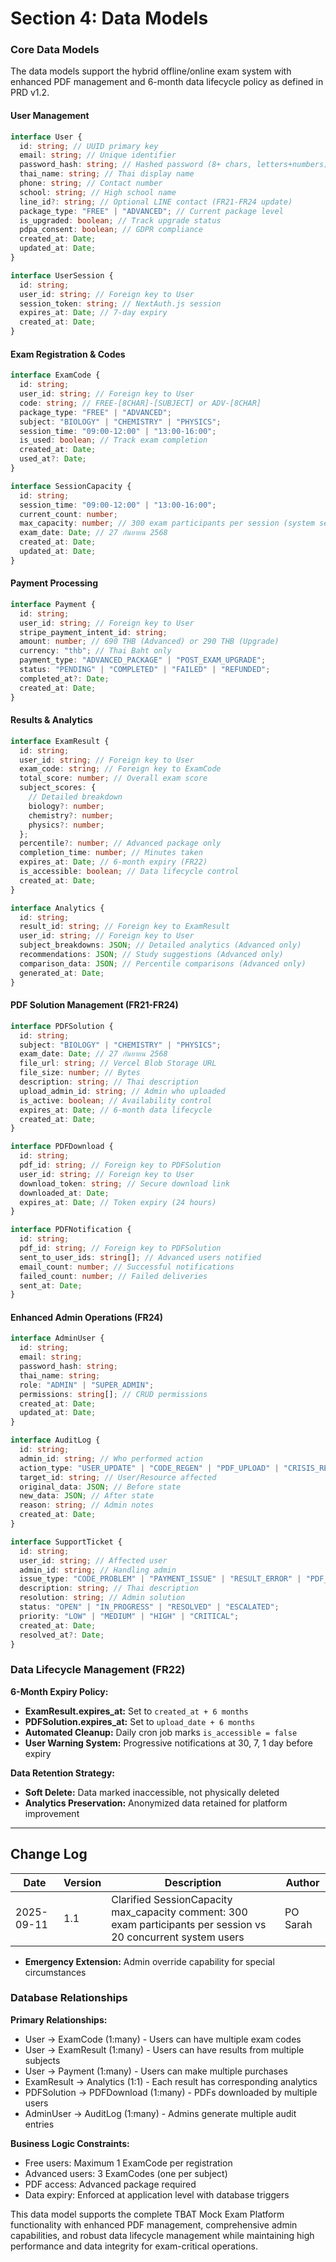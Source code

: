 # Section 4: Data Models

### Core Data Models

The data models support the hybrid offline/online exam system with enhanced PDF management and 6-month data lifecycle policy as defined in PRD v1.2.

#### User Management

```typescript
interface User {
  id: string; // UUID primary key
  email: string; // Unique identifier
  password_hash: string; // Hashed password (8+ chars, letters+numbers)
  thai_name: string; // Thai display name
  phone: string; // Contact number
  school: string; // High school name
  line_id?: string; // Optional LINE contact (FR21-FR24 update)
  package_type: "FREE" | "ADVANCED"; // Current package level
  is_upgraded: boolean; // Track upgrade status
  pdpa_consent: boolean; // GDPR compliance
  created_at: Date;
  updated_at: Date;
}

interface UserSession {
  id: string;
  user_id: string; // Foreign key to User
  session_token: string; // NextAuth.js session
  expires_at: Date; // 7-day expiry
  created_at: Date;
}
```

#### Exam Registration & Codes

```typescript
interface ExamCode {
  id: string;
  user_id: string; // Foreign key to User
  code: string; // FREE-[8CHAR]-[SUBJECT] or ADV-[8CHAR]
  package_type: "FREE" | "ADVANCED";
  subject: "BIOLOGY" | "CHEMISTRY" | "PHYSICS";
  session_time: "09:00-12:00" | "13:00-16:00";
  is_used: boolean; // Track exam completion
  created_at: Date;
  used_at?: Date;
}

interface SessionCapacity {
  id: string;
  session_time: "09:00-12:00" | "13:00-16:00";
  current_count: number;
  max_capacity: number; // 300 exam participants per session (system serves 20 concurrent users)
  exam_date: Date; // 27 กันยายน 2568
  created_at: Date;
  updated_at: Date;
}
```

#### Payment Processing

```typescript
interface Payment {
  id: string;
  user_id: string; // Foreign key to User
  stripe_payment_intent_id: string;
  amount: number; // 690 THB (Advanced) or 290 THB (Upgrade)
  currency: "thb"; // Thai Baht only
  payment_type: "ADVANCED_PACKAGE" | "POST_EXAM_UPGRADE";
  status: "PENDING" | "COMPLETED" | "FAILED" | "REFUNDED";
  completed_at?: Date;
  created_at: Date;
}
```

#### Results & Analytics

```typescript
interface ExamResult {
  id: string;
  user_id: string; // Foreign key to User
  exam_code: string; // Foreign key to ExamCode
  total_score: number; // Overall exam score
  subject_scores: {
    // Detailed breakdown
    biology?: number;
    chemistry?: number;
    physics?: number;
  };
  percentile?: number; // Advanced package only
  completion_time: number; // Minutes taken
  expires_at: Date; // 6-month expiry (FR22)
  is_accessible: boolean; // Data lifecycle control
  created_at: Date;
}

interface Analytics {
  id: string;
  result_id: string; // Foreign key to ExamResult
  user_id: string; // Foreign key to User
  subject_breakdowns: JSON; // Detailed analytics (Advanced only)
  recommendations: JSON; // Study suggestions (Advanced only)
  comparison_data: JSON; // Percentile comparisons (Advanced only)
  generated_at: Date;
}
```

#### PDF Solution Management (FR21-FR24)

```typescript
interface PDFSolution {
  id: string;
  subject: "BIOLOGY" | "CHEMISTRY" | "PHYSICS";
  exam_date: Date; // 27 กันยายน 2568
  file_url: string; // Vercel Blob Storage URL
  file_size: number; // Bytes
  description: string; // Thai description
  upload_admin_id: string; // Admin who uploaded
  is_active: boolean; // Availability control
  expires_at: Date; // 6-month data lifecycle
  created_at: Date;
}

interface PDFDownload {
  id: string;
  pdf_id: string; // Foreign key to PDFSolution
  user_id: string; // Foreign key to User
  download_token: string; // Secure download link
  downloaded_at: Date;
  expires_at: Date; // Token expiry (24 hours)
}

interface PDFNotification {
  id: string;
  pdf_id: string; // Foreign key to PDFSolution
  sent_to_user_ids: string[]; // Advanced users notified
  email_count: number; // Successful notifications
  failed_count: number; // Failed deliveries
  sent_at: Date;
}
```

#### Enhanced Admin Operations (FR24)

```typescript
interface AdminUser {
  id: string;
  email: string;
  password_hash: string;
  thai_name: string;
  role: "ADMIN" | "SUPER_ADMIN";
  permissions: string[]; // CRUD permissions
  created_at: Date;
  updated_at: Date;
}

interface AuditLog {
  id: string;
  admin_id: string; // Who performed action
  action_type: "USER_UPDATE" | "CODE_REGEN" | "PDF_UPLOAD" | "CRISIS_RESOLUTION";
  target_id: string; // User/Resource affected
  original_data: JSON; // Before state
  new_data: JSON; // After state
  reason: string; // Admin notes
  created_at: Date;
}

interface SupportTicket {
  id: string;
  user_id: string; // Affected user
  admin_id: string; // Handling admin
  issue_type: "CODE_PROBLEM" | "PAYMENT_ISSUE" | "RESULT_ERROR" | "PDF_ACCESS";
  description: string; // Thai description
  resolution: string; // Admin solution
  status: "OPEN" | "IN_PROGRESS" | "RESOLVED" | "ESCALATED";
  priority: "LOW" | "MEDIUM" | "HIGH" | "CRITICAL";
  created_at: Date;
  resolved_at?: Date;
}
```

### Data Lifecycle Management (FR22)

**6-Month Expiry Policy:**

- **ExamResult.expires_at:** Set to `created_at + 6 months`
- **PDFSolution.expires_at:** Set to `upload_date + 6 months`
- **Automated Cleanup:** Daily cron job marks `is_accessible = false`
- **User Warning System:** Progressive notifications at 30, 7, 1 day before expiry

**Data Retention Strategy:**

- **Soft Delete:** Data marked inaccessible, not physically deleted
- **Analytics Preservation:** Anonymized data retained for platform improvement

---

## Change Log

| Date       | Version | Description                                   | Author |
| ---------- | ------- | --------------------------------------------- | ------ |
| 2025-09-11 | 1.1     | Clarified SessionCapacity max_capacity comment: 300 exam participants per session vs 20 concurrent system users | PO Sarah |
- **Emergency Extension:** Admin override capability for special circumstances

### Database Relationships

**Primary Relationships:**

- User → ExamCode (1:many) - Users can have multiple exam codes
- User → ExamResult (1:many) - Users can have results from multiple subjects
- User → Payment (1:many) - Users can make multiple purchases
- ExamResult → Analytics (1:1) - Each result has corresponding analytics
- PDFSolution → PDFDownload (1:many) - PDFs downloaded by multiple users
- AdminUser → AuditLog (1:many) - Admins generate multiple audit entries

**Business Logic Constraints:**

- Free users: Maximum 1 ExamCode per registration
- Advanced users: 3 ExamCodes (one per subject)
- PDF access: Advanced package required
- Data expiry: Enforced at application level with database triggers

This data model supports the complete TBAT Mock Exam Platform functionality with enhanced PDF management, comprehensive admin capabilities, and robust data lifecycle management while maintaining high performance and data integrity for exam-critical operations.
